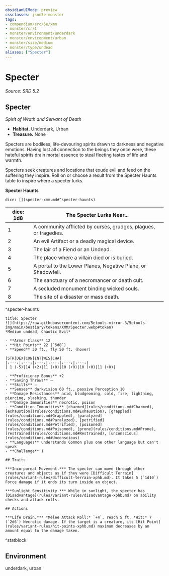 ```yaml
---
obsidianUIMode: preview
cssclasses: json5e-monster
tags:
- compendium/src/5e/xmm
- monster/cr/1
- monster/environment/underdark
- monster/environment/urban
- monster/size/medium
- monster/type/undead
aliases: ["Specter"]
---
```

# Specter
*Source: SRD 5.2*  

## Specter

*Spirit of Wrath and Servant of Death*

- **Habitat.** Underdark, Urban  
- **Treasure.** None  

Specters are bodiless, life-devouring spirits drawn to darkness and negative emotions. Having lost all connection to the beings they once were, these hateful spirits drain mortal essence to steal fleeting tastes of life and warmth.

Specters seek creatures and locations that exude evil and feed on the suffering they inspire. Roll on or choose a result from the Specter Haunts table to inspire where a specter lurks.

**Specter Haunts**

`dice: [](specter-xmm.md#^specter-haunts)`

| dice: 1d8 | The Specter Lurks Near... |
|-----------|---------------------------|
| 1 | A community afflicted by curses, grudges, plagues, or tragedies. |
| 2 | An evil Artifact or a deadly magical device. |
| 3 | The lair of a Fiend or an Undead. |
| 4 | The place where a villain died or is buried. |
| 5 | A portal to the Lower Planes, Negative Plane, or Shadowfell. |
| 6 | The sanctuary of a necromancer or death cult. |
| 7 | A secluded monument binding wicked souls. |
| 8 | The site of a disaster or mass death. |
^specter-haunts

```ad-statblock
title: Specter
![](https://raw.githubusercontent.com/5etools-mirror-3/5etools-img/main/bestiary/tokens/XMM/Specter.webp#token)
*Medium undead, Chaotic Evil*

- **Armor Class** 12
- **Hit Points** 22 (`5d8`)
- **Speed** 30 ft., fly 50 ft. (hover)

|STR|DEX|CON|INT|WIS|CHA|
|:---:|:---:|:---:|:---:|:---:|:---:|
| 1 (-5)|14 (+2)|11 (+0)|10 (+0)|10 (+0)|11 (+0)|

- **Proficiency Bonus** +2
- **Saving Throws** ⏤
- **Skills** ⏤
- **Senses** darkvision 60 ft., passive Perception 10
- **Damage Resistances** acid, bludgeoning, cold, fire, lightning, piercing, slashing, thunder
- **Damage Immunities** necrotic, poison
- **Condition Immunities** [charmed](rules/conditions.md#Charmed), [exhaustion](rules/conditions.md#Exhaustion), [grappled](rules/conditions.md#Grappled), [paralyzed](rules/conditions.md#Paralyzed), [petrified](rules/conditions.md#Petrified), [poisoned](rules/conditions.md#Poisoned), [prone](rules/conditions.md#Prone), [restrained](rules/conditions.md#Restrained), [unconscious](rules/conditions.md#Unconscious)
- **Languages** understands Common plus one other language but can't speak
- **Challenge** 1

## Traits

***Incorporeal Movement.*** The specter can move through other creatures and objects as if they were [Difficult Terrain](rules/variant-rules/difficult-terrain-xphb.md). It takes 5 (`1d10`) Force damage if it ends its turn inside an object.

***Sunlight Sensitivity.*** While in sunlight, the specter has [Disadvantage](rules/variant-rules/disadvantage-xphb.md) on ability checks and attack rolls.

## Actions

***Life Drain.*** *Melee Attack Roll:* `+4`, reach 5 ft. *Hit:* 7 (`2d6`) Necrotic damage. If the target is a creature, its [Hit Point](rules/variant-rules/hit-points-xphb.md) maximum decreases by an amount equal to the damage taken.
```
^statblock

## Environment

underdark, urban